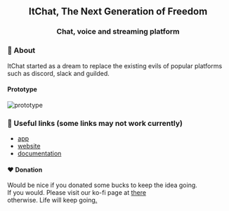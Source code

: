 <h2 align="center">ItChat, The Next Generation of Freedom</h2>
<h3 align="center">Chat, voice and streaming platform</h3>

### 📖 About
ItChat started as a dream to replace the existing evils of popular platforms such as discord, slack and guilded.</br>

#### Prototype
![prototype](https://media.discordapp.net/attachments/880809127553691680/889143204270723142/SPOILER_UI.png)

### 🔗 Useful links (some links may not work currently)
- [app](https://app.itchat.world)
- [website](https://itchat.world)
- [documentation](https://docs.itchat.world)

#### ❤️ Donation
Would be nice if you donated some bucks to keep the idea going.<br>
If you would. Please visit our ko-fi page at [there](https://ko-fi.com/abdulrahman1s)<br>
otherwise. Life will keep going[.](https://quran.com/en/saba/39)
